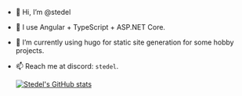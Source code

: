 - 👋 Hi, I’m @stedel
- 👀 I use Angular + TypeScript + ASP.NET Core.
- 🌱 I’m currently using hugo for static site generation for some hobby projects.
- 📫 Reach me at discord: `stedel`.

  [![Stedel's GitHub stats](https://github-readme-stats.vercel.app/api?username=stedel&count_private=true&show_icons=true&theme=gruvbox)](https://github.com/anuraghazra/github-readme-stats)
 

<!---
stedel/stedel is a ✨ special ✨ repository because its `README.md` (this file) appears on your GitHub profile.
You can click the Preview link to take a look at your changes.
--->
